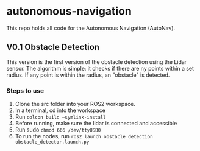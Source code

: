# autonomous-navigation

This repo holds all code for the Autonomous Navigation (AutoNav).

## V0.1 Obstacle Detection
This version is the first version of the obstacle detection using the Lidar sensor.
The algorithm is simple: it checks if there are ny points within a set radius. If any point is within the radius, an "obstacle" is detected.

### Steps to use
1. Clone the src folder into your ROS2 workspace.
2. In a terminal, cd into the workspace
3. Run ```colcon build —symlink-install```
4. Before running, make sure the lidar is connected and accessible
5. Run sudo `chmod 666 /dev/ttyUSB0`
6. To run the nodes, run `ros2 launch obstacle_detection obstacle_detector.launch.py`
